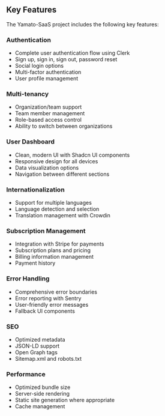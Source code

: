 ## Key Features

The Yamato-SaaS project includes the following key features:

### Authentication
- Complete user authentication flow using Clerk
- Sign up, sign in, sign out, password reset
- Social login options
- Multi-factor authentication
- User profile management

### Multi-tenancy
- Organization/team support
- Team member management
- Role-based access control
- Ability to switch between organizations

### User Dashboard
- Clean, modern UI with Shadcn UI components
- Responsive design for all devices
- Data visualization options
- Navigation between different sections

### Internationalization
- Support for multiple languages
- Language detection and selection
- Translation management with Crowdin

### Subscription Management
- Integration with Stripe for payments
- Subscription plans and pricing
- Billing information management
- Payment history

### Error Handling
- Comprehensive error boundaries
- Error reporting with Sentry
- User-friendly error messages
- Fallback UI components

### SEO
- Optimized metadata
- JSON-LD support
- Open Graph tags
- Sitemap.xml and robots.txt

### Performance
- Optimized bundle size
- Server-side rendering
- Static site generation where appropriate
- Cache management
